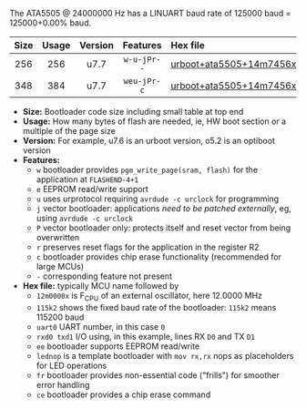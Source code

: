 The ATA5505 @ 24000000 Hz has a LINUART baud rate of 125000 baud = 125000+0.00% baud.

|Size|Usage|Version|Features|Hex file|
|:-:|:-:|:-:|:-:|:--|
|256|256|u7.7|`w-u-jPr--`|[urboot+ata5505+14m7456x+++76k8_uart0_rxa0_txa1_lednop_fr.hex](https://raw.githubusercontent.com/stefanrueger/urboot.hex/main/mcus/ata5505/external_oscillator/fcpu+14m7456_Hz/br+++76k8_bps/urboot+ata5505+14m7456x+++76k8_uart0_rxa0_txa1_lednop_fr.hex)|
|348|384|u7.7|`weu-jPr-c`|[urboot+ata5505+14m7456x+++76k8_uart0_rxa0_txa1_ee_lednop_fr_ce.hex](https://raw.githubusercontent.com/stefanrueger/urboot.hex/main/mcus/ata5505/external_oscillator/fcpu+14m7456_Hz/br+++76k8_bps/urboot+ata5505+14m7456x+++76k8_uart0_rxa0_txa1_ee_lednop_fr_ce.hex)|

- **Size:** Bootloader code size including small table at top end
- **Usage:** How many bytes of flash are needed, ie, HW boot section or a multiple of the page size
- **Version:** For example, u7.6 is an urboot version, o5.2 is an optiboot version
- **Features:**
  + `w` bootloader provides `pgm_write_page(sram, flash)` for the application at `FLASHEND-4+1`
  + `e` EEPROM read/write support
  + `u` uses urprotocol requiring `avrdude -c urclock` for programming
  + `j` vector bootloader: applications *need to be patched externally*, eg, using `avrdude -c urclock`
  + `P` vector bootloader only: protects itself and reset vector from being overwritten
  + `r` preserves reset flags for the application in the register R2
  + `c` bootloader provides chip erase functionality (recommended for large MCUs)
  + `-` corresponding feature not present
- **Hex file:** typically MCU name followed by
  + `12m0000x` is F<sub>CPU</sub> of an external oscillator, here 12.0000 MHz
  + `115k2` shows the fixed baud rate of the bootloader: `115k2` means 115200 baud
  + `uart0` UART number, in this case `0`
  + `rxd0 txd1` I/O using, in this example, lines RX `D0` and TX `D1`
  + `ee` bootloader supports EEPROM read/write
  + `lednop` is a template bootloader with `mov rx,rx` nops as placeholders for LED operations
  + `fr` bootloader provides non-essential code ("frills") for smoother error handling
  + `ce` bootloader provides a chip erase command
